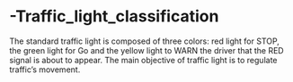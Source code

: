 # -Traffic_light_classification
The standard traffic light is composed of three colors: red light for STOP, the green light for Go and the yellow light to WARN the driver that the RED signal is about to appear. The main objective of traffic light is to regulate traffic’s movement. 
